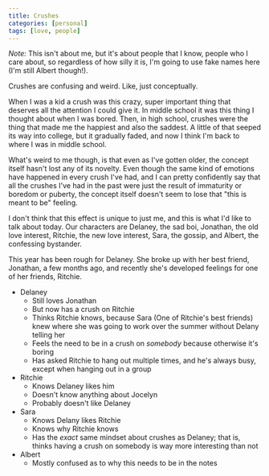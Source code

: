 ```yaml
---
title: Crushes
categories: [personal]
tags: [love, people]
---
```

<!-- {% raw %} -->
<!-- {% include refc-small.html text="ref commit" commit="3cad965..." %} -->
<!-- {% include ref-commit.html text="ref commit" commit="3cad965..." %} -->
<!-- {% endraw %} -->
*Note:* This isn't about me, but it's about people that I know, people who I care about,
so regardless of how silly it is, I'm going to use fake names here (I'm still Albert though!).

Crushes are confusing and weird. Like, just conceptually.

When I was a kid a crush was this crazy, super important thing that deserves all the attention
I could give it. In middle school it was this thing I thought about when I was bored.
Then, in high school, crushes were the thing that made me the happiest and also the saddest.
A little of that seeped its way into college, but it gradually faded, and now I think
I'm back to where I was in middle school.

What's weird to me though, is that even as I've gotten older, the concept itself
hasn't lost any of its novelty. Even though the same kind of emotions have happened
in every crush I've had, and I can pretty confidently say that all the crushes I've
had in the past were just the result of immaturity or boredom or puberty,
the concept itself doesn't seem to lose that "this is meant to be" feeling.

I don't think that this effect is unique to just me, and this is what I'd like to
talk about today. Our characters are Delaney, the sad boi, Jonathan, the old love interest,
Ritchie, the new love interest, Sara, the gossip, and Albert, the confessing bystander.

This year has been rough for Delaney. She broke up with her best friend, Jonathan,
a few months ago, and recently she's developed feelings for one of her friends, Ritchie.

-  Delaney
   -  Still loves Jonathan
   -  But now has a crush on Ritchie
   -  Thinks Ritchie knows, because Sara (One of Ritchie's best friends) knew
      where she was going to work over the summer without Delany telling her
   -  Feels the need to be in a crush on *somebody* because otherwise it's boring
   -  Has asked Ritchie to hang out multiple times, and he's always busy, except
      when hanging out in a group
-  Ritchie
   -  Knows Delaney likes him
   -  Doesn't know anything about Jocelyn
   -  Probably doesn't like Delaney
-  Sara
   -  Knows Delany likes Ritchie
   -  Knows why Ritchie knows
   -  Has the *exact* same mindset about crushes as Delaney; that is, thinks having a crush
      on somebody is way more interesting than not
-  Albert
   - Mostly confused as to why this needs to be in the notes

